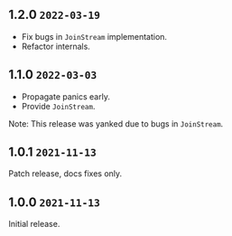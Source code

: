 ## 1.2.0 `2022-03-19`

- Fix bugs in `JoinStream` implementation.
- Refactor internals.

## 1.1.0 `2022-03-03`

- Propagate panics early.
- Provide `JoinStream`.

Note: This release was yanked due to bugs in `JoinStream`.

## 1.0.1 `2021-11-13`

Patch release, docs fixes only.

## 1.0.0 `2021-11-13`

Initial release.
